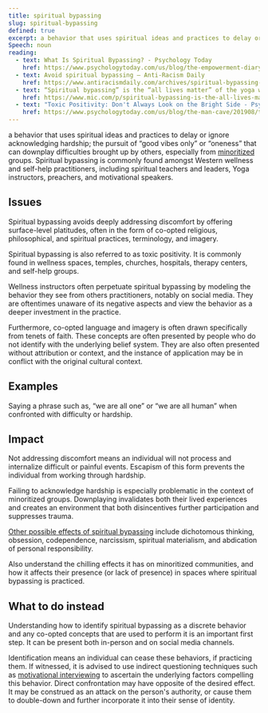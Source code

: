 ```yaml
---
title: spiritual bypassing
slug: spiritual-bypassing
defined: true
excerpt: a behavior that uses spiritual ideas and practices to delay or ignore acknowledging hardship
Speech: noun
reading:
  - text: What Is Spiritual Bypassing? - Psychology Today
    href: https://www.psychologytoday.com/us/blog/the-empowerment-diary/201901/what-is-spiritual-bypassing
  - text: Avoid spiritual bypassing — Anti-Racism Daily
    href: https://www.antiracismdaily.com/archives/spiritual-bypassing-anti-racism-daily
  - text: “Spiritual bypassing” is the “all lives matter” of the yoga world. Don't buy it
    href: https://www.mic.com/p/spiritual-bypassing-is-the-all-lives-matter-of-the-yoga-world-dont-buy-it-27631880
  - text: "Toxic Positivity: Don't Always Look on the Bright Side - Psychology Today"
    href: https://www.psychologytoday.com/us/blog/the-man-cave/201908/toxic-positivity-dont-always-look-the-bright-side
---
```


a behavior that uses spiritual ideas and practices to delay or ignore acknowledging hardship; the pursuit of “good vibes only” or “oneness” that can downplay difficulties brought up by others, especially from [minoritized](/definitions/minoritised/) groups. Spiritual bypassing is commonly found amongst Western wellness and self-help practitioners, including spiritual teachers and leaders, Yoga instructors, preachers, and motivational speakers.

## Issues

Spiritual bypassing avoids deeply addressing discomfort by offering surface-level platitudes, often in the form of co-opted religious, philosophical, and spiritual practices, terminology, and imagery. 

Spiritual bypassing is also referred to as toxic positivity. It is commonly found in wellness spaces, temples, churches, hospitals, therapy centers, and self-help groups.

Wellness instructors often perpetuate spiritual bypassing by modeling the behavior they see from others practitioners, notably on social media. They are oftentimes unaware of its negative aspects and view the behavior as a deeper investment in the practice.

Furthermore, co-opted language and imagery is often drawn specifically from tenets of faith. These concepts are often presented by people who do not identify with the underlying belief system. They are also often presented without attribution or context, and the instance of application may be in conflict with the original cultural context.

## Examples

Saying a phrase such as, “we are all one” or “we are all human” when confronted with difficulty or hardship.

## Impact

Not addressing discomfort means an individual will not process and internalize difficult or painful events. Escapism of this form prevents the individual from working through hardship. 

Failing to acknowledge hardship is especially problematic in the context of minoritized groups. Downplaying invalidates both their lived experiences and creates an environment that both disincentives further participation and suppresses trauma.

[Other possible effects of spiritual bypassing](https://www.researchgate.net/publication/319321341_The_Opiate_of_the_Masses_Measuring_Spiritual_Bypass_and_Its_Relationship_to_Spirituality_Religion_Mindfulness_Psychological_Distress_and_Personality) include dichotomous thinking, obsession, codependence, narcissism, spiritual materialism, and abdication of personal responsibility.

Also understand the chilling effects it has on minoritized communities, and how it affects their presence (or lack of presence) in spaces where spiritual bypassing is practiced.

## What to do instead

Understanding how to identify spiritual bypassing as a discrete behavior and any co-opted concepts that are used to perform it is an important first step. It can be present both in-person and on social media channels.

Identification means an individual can cease these behaviors, if practicing them. If witnessed, it is advised to use indirect questioning techniques such as [motivational interviewing](https://en.wikipedia.org/wiki/Motivational_interviewing) to ascertain the underlying factors compelling this behavior. Direct confrontation may have opposite of the desired effect. It may be construed as an attack on the person's authority, or cause them to double-down and further incorporate it into their sense of identity.